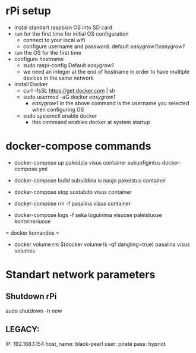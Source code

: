 # rPi setup

- instal standart raspbian OS into SD card
- run for the first time for initial OS configuration
  - connect to your local wifi
  - configure username and password. default _easygrow1_/_easygrow1_
- run the OS for the first time
- configure hostname
  - sudo raspi-config Default _easygrow1_
  - we need an integer at the end of hostname in order to have multiple devices in the same network
- install Docker
  - curl -fsSL https://get.docker.com | sh
  - sudo usermod -aG docker _easygrow1_
    - _easygrow1_ in the above command is the username you selected when configuring OS
  - sudo systemctl enable docker
    - this command enables docker at system startup  

# docker-compose commands

* docker-compose up
paleidzia visus container sukonfigintus docker-compose.yml

* docker-compose build 
subuildina is naujo pakeistus container

* docker-compose stop 
sustabdo visus container

* docker-compose rm -f
pasalina visus container

* docker-compose logs -f
seka loguinima visuose paleistuose konteineriuose

= docker komandos =

* docker volume rm $(docker volume ls -qf dangling=true)
pasalina visus volumes

# Standart network parameters

## Shutdown rPi
sudo shutdown -h now

## LEGACY:
IP: 192.168.1.154
host_name: black-pearl
user: pirate
pass: hypriot

